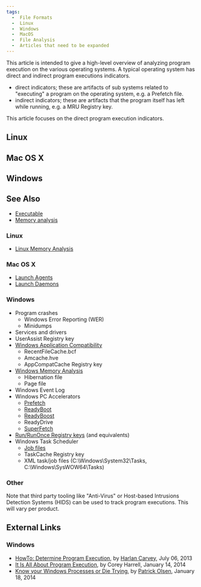 ```yaml
---
tags:
  -  File Formats
  -  Linux
  -  Windows
  -  MacOS
  -  File Analysis
  -  Articles that need to be expanded
---
```

This article is intended to give a high-level overview of analyzing
program execution on the various operating systems. A typical operating
system has direct and indirect program executions indicators.

- direct indicators; these are artifacts of sub systems related to
  "executing" a program on the operating system, e.g. a Prefetch file.
- indirect indicators; these are artifacts that the program itself has
  left while running, e.g. a MRU Registry key.

This article focuses on the direct program execution indicators.

## Linux

## Mac OS X

## Windows

## See Also

- [Executable](executable.md)
- [Memory analysis](memory_analysis.md)

### Linux

- [Linux Memory Analysis](linux_memory_analysis.md)

### Mac OS X

- [Launch Agents](mac_os_x.md#launch-agents)
- [Launch Daemons](mac_os_x.md#launch-daemons)

### Windows

- Program crashes
  - Windows Error Reporting (WER)
  - Minidumps
- Services and drivers
- UserAssist Registry key
- [Windows Application
  Compatibility](windows_application_compatibility.md)
  - RecentFileCache.bcf
  - Amcache.hve
  - AppCompatCache Registry key
- [Windows Memory Analysis](windows_memory_analysis.md)
  - Hibernation file
  - Page file
- Windows Event Log
- Windows PC Accelerators
  - [Prefetch](prefetch.md)
  - [ReadyBoot](readyboot.md)
  - [ReadyBoost](readyboost.md)
  - ReadyDrive
  - [SuperFetch](superfetch.md)
- [Run/RunOnce Registry keys](windows_registry.md#run-keys)
  (and equivalents)
- Windows Task Scheduler
  - [Job files](windows_job_file_format.md)
  - TaskCache Registry key
  - XML task/job files (C:\Windows\System32\Tasks,
    C:\Windows\SysWOW64\Tasks)

### Other

Note that third party tooling like "Anti-Virus" or Host-based Intrusions
Detection Systems (HIDS) can be used to track program executions. This
will vary per product.

## External Links

### Windows

- [HowTo: Determine Program Execution](http://windowsir.blogspot.com/2013/07/howto-determine-program-execution.html),
  by [Harlan Carvey](harlan_carvey.md), July 06, 2013
- [It Is All About Program Execution](http://journeyintoir.blogspot.com/2014/01/it-is-all-about-program-execution.html),
  by Corey Harrell, January 14, 2014
- [Know your Windows Processes or Die Trying](http://sysforensics.org/2014/01/know-your-windows-processes.html),
  by [Patrick Olsen](patrick_olsen.md), January 18, 2014
